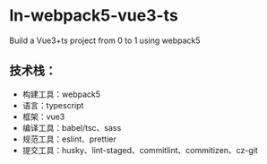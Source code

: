 # ln-webpack5-vue3-ts

Build a Vue3+ts project from 0 to 1 using webpack5

## 技术栈：

- 构建工具：webpack5
- 语言：typescript
- 框架：vue3
- 编译工具：babel/tsc、sass
- 规范工具：eslint、prettier
- 提交工具：husky、lint-staged、commitlint、commitizen、cz-git
